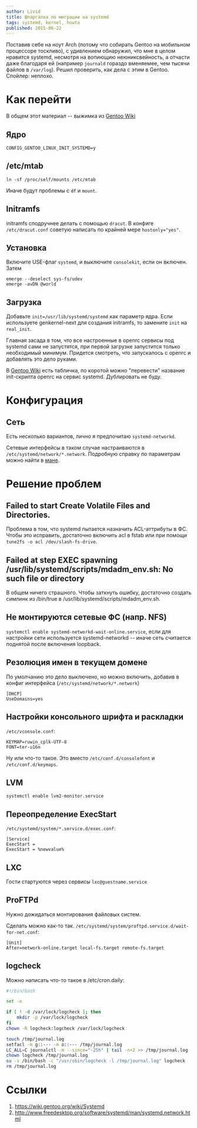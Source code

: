 ```yaml
---
author: Livid
title: Шпаргалка по миграции на systemd
tags: systemd, kernel, howto
published: 2015-06-22
---
```


Поставив себе на ноут Arch (потому что собирать Gentoo на мобильном процессоре тоскливо), с удивлением обнаружил, что мне в целом нравится systemd, несмотря на вопиющию неюниксвейность, а отчасти даже благодаря ей (например `journald` гораздо вменяемее, чем тысячи файлов в `/var/log`). Решил проверить, как дела с этим в Gentoo. Спойлер: неплохо.

<!--more-->

# Как перейти

В общем этот материал -- выжимка из [Gentoo Wiki][1]

## Ядро

```
CONFIG_GENTOO_LINUX_INIT_SYSTEMD=y
```

## /etc/mtab

```
ln -sf /proc/self/mounts /etc/mtab
```

Иначе будут проблемы с `df` и `mount`.

## Initramfs

initramfs сподручнее делать с помощью `dracut`. В конфиге `/etc/dracut.conf` советую написать по крайней мере `hostonly="yes"`.

## Установка

Включите USE-флаг `systemd`, и выключите `consolekit`, если он включен. Затем

```
emerge --deselect sys-fs/udev
emerge -avDN @world
```

## Загрузка

Добавьте `init=/usr/lib/systemd/systemd` как параметр ядра. Если используете genkernel-next для создания initramfs, то замените `init` на `real_init`.

Главная засада в том, что все настроенные в openrc сервисы под systemd сами не запустятся, при первой загрузке запустится только необходимый минимум. Придется смотреть, что запускалось с openrc и добавлять это дело руками.

В [Gentoo Wiki][1] есть табличка, по коротой можно "перевести" название init-скрипта openrc на сервис systemd. Дублировать не буду.

# Конфигурация

## Сеть

Есть несколько вариантов, лично я предпочитаю `systemd-networkd`.

Сетевые интерфейсы в таком случае настраиваются в  `/etc/systemd/network/*.network`. Подробную справку по параметрам можно найти в [мане][2].

# Решение проблем

## Failed to start Create Volatile Files and Directories.

Проблема в том, что systemd пытается назначить ACL-аттрибуты в ФС. Чтобы это исправить, достаточно включить acl в fstab или при помощи `tune2fs -o acl /dev/slash-fs-drive`.

## Failed at step EXEC spawning /usr/lib/systemd/scripts/mdadm_env.sh: No such file or directory

В общем ничего страшного. Чтобы заткнуть ошибку, достаточно создать симлинк из /bin/true в /usr/lib/systemd/scripts/mdadm_env.sh.

## Не монтируются сетевые ФС (напр. NFS)

`systemctl enable systemd-networkd-wait-online.service`, если для настройки сети используется systemd-networkd -- иначе сеть считается поднятой после включения loopback.

## Резолюция имен в текущем домене

По умолчанию это дело выключено, но можно включить, добавив в конфиг интерфейса (`/etc/systemd/network/*.network`)

```
[DHCP]
UseDomains=yes
```

## Настройки консольного шрифта и раскладки

`/etc/vconsole.conf`:

```
KEYMAP=ruwin_cplk-UTF-8
FONT=ter-u16n
```

Ну или что-то такое. Это вместо `/etc/conf.d/consolefont` и `/etc/conf.d/keymaps`.

## LVM

```
systemctl enable lvm2-monitor.service
```

## Переопределение ExecStart

`/etc/systemd/system/*.service.d/exec.conf`:

```
[Service]
ExecStart =
ExecStart = %newvalue%
```

## LXC

Гости стартуются через сервисы `lxc@guestname.service`

## ProFTPd

Нужно дожидаться монтирования файловых систем.

Сделать можно как-то так. `/etc/systemd/system/proftpd.service.d/wait-for-net.conf`:

```
[Unit]
After=network-online.target local-fs.target remote-fs.target
```

## logcheck

Можно написать что-то такое в /etc/cron.daily:

```bash
#!/bin/bash

set -e

if [ ! -d /var/lock/logcheck ]; then
	mkdir -p /var/lock/logcheck
fi
chown -R logcheck:logcheck /var/lock/logcheck

touch /tmp/journal.log
setfacl -m g::--- -m o::--- /tmp/journal.log
LC_ALL=C journalctl -m --since="-25h" | tail -n+2 >> /tmp/journal.log
chown logcheck /tmp/journal.log
su -s /bin/bash -c "/usr/sbin/logcheck -l /tmp/journal.log" logcheck
rm /tmp/journal.log
```

# Ссылки

1. <https://wiki.gentoo.org/wiki/Systemd>
2. <http://www.freedesktop.org/software/systemd/man/systemd.network.html>

[1]: <https://wiki.gentoo.org/wiki/Systemd>
[2]: <http://www.freedesktop.org/software/systemd/man/systemd.network.html>
